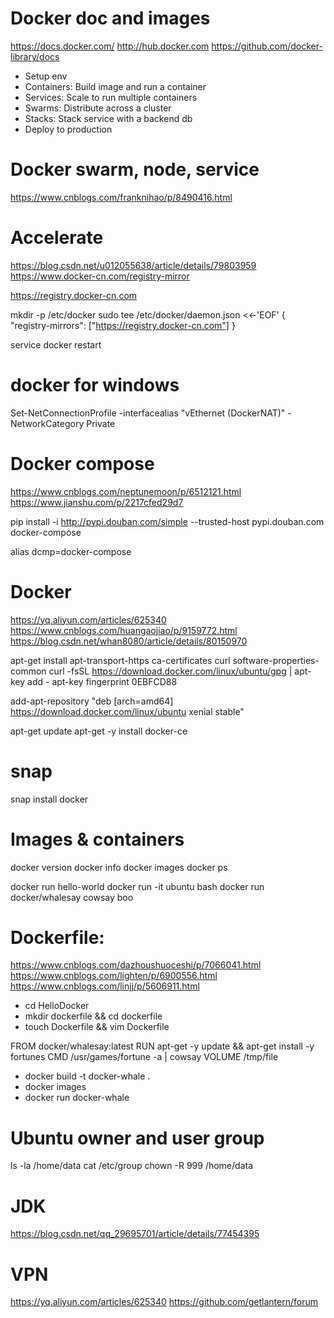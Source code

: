 # Docker doc and images
https://docs.docker.com/
http://hub.docker.com
https://github.com/docker-library/docs

- Setup env
- Containers: Build image and run a container
- Services: Scale to run multiple containers
- Swarms: Distribute across a cluster
- Stacks: Stack service with a backend db
- Deploy to production


# Docker swarm, node, service
https://www.cnblogs.com/franknihao/p/8490416.html


# Accelerate
https://blog.csdn.net/u012055638/article/details/79803959
https://www.docker-cn.com/registry-mirror

https://registry.docker-cn.com

mkdir -p /etc/docker
sudo tee /etc/docker/daemon.json <<-'EOF'
{
  "registry-mirrors": ["https://registry.docker-cn.com"]
}

service docker restart


# docker for windows
Set-NetConnectionProfile -interfacealias "vEthernet (DockerNAT)" -NetworkCategory Private


# Docker compose
https://www.cnblogs.com/neptunemoon/p/6512121.html
https://www.jianshu.com/p/2217cfed29d7

pip install -i http://pypi.douban.com/simple --trusted-host pypi.douban.com docker-compose

alias dcmp=docker-compose


# Docker
https://yq.aliyun.com/articles/625340
https://www.cnblogs.com/huangaojiao/p/9159772.html
https://blog.csdn.net/whan8080/article/details/80150970

apt-get install apt-transport-https ca-certificates curl software-properties-common
curl -fsSL https://download.docker.com/linux/ubuntu/gpg | apt-key add -
apt-key fingerprint 0EBFCD88

add-apt-repository "deb [arch=amd64] https://download.docker.com/linux/ubuntu  xenial  stable"

apt-get update
apt-get -y install docker-ce


# snap
snap install docker


# Images & containers
docker version
docker info
docker images
docker ps

docker run hello-world
docker run -it ubuntu bash
docker run docker/whalesay cowsay boo


# Dockerfile:
https://www.cnblogs.com/dazhoushuoceshi/p/7066041.html
https://www.cnblogs.com/lighten/p/6900556.html
https://www.cnblogs.com/linjj/p/5606911.html

- cd HelloDocker
- mkdir dockerfile && cd dockerfile
- touch Dockerfile && vim Dockerfile

FROM docker/whalesay:latest
RUN apt-get -y update && apt-get install -y fortunes
CMD /usr/games/fortune -a | cowsay
VOLUME /tmp/file

- docker build -t docker-whale .
- docker images
- docker run docker-whale


# Ubuntu owner and user group
ls -la /home/data
cat /etc/group
chown -R 999 /home/data


# JDK
https://blog.csdn.net/qq_29695701/article/details/77454395


# VPN
https://yq.aliyun.com/articles/625340
https://github.com/getlantern/forum

